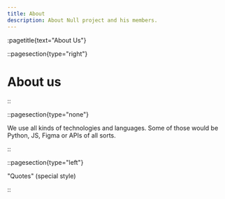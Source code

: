 ```yaml
---
title: About
description: About Null project and his members.
---
```

:pagetitle{text="About Us"}

::pagesection{type="right"}

# About us

::

::pagesection{type="none"}

We use all kinds of technologies and languages. Some of those would be Python, JS, Figma or APIs of all sorts.

::

::pagesection{type="left"}

"Quotes" (special style)

::
